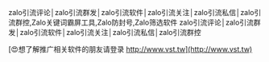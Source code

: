 zalo引流评论│zalo引流群发│zalo引流软件│zalo引流关注│zalo引流私信│zalo引流群控,Zalo关键词霸屏工具,Zalo防封号,Zalo筛选软件
zalo引流评论│zalo引流群发│zalo引流软件│zalo引流关注│zalo引流私信│zalo引流群控

[😍想了解推广相关软件的朋友请登录 http://www.vst.tw](http://www.vst.tw)



